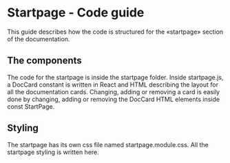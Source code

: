 # Startpage - Code guide

This guide describes how the code is structured for the «startpage» section of the documentation. 

## The components

The code for the startpage is inside the startpage folder. Inside startpage.js, a DocCard constant is written in React and HTML describing the layout for all the documentation cards. Changing, adding or removing a card is easily done by changing, adding or removing the DocCard HTML elements inside const StartPage. 

## Styling

The startpage has its own css file named startpage.module.css. All the startpage styling is written here.  